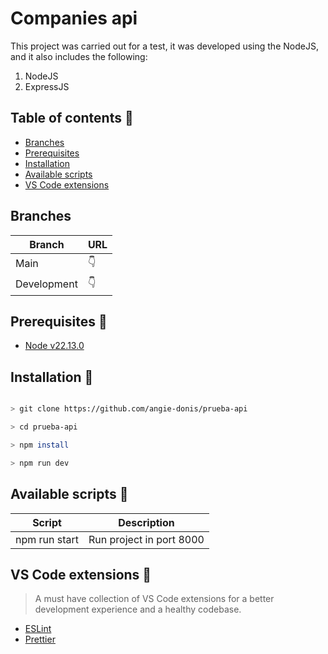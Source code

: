 # Companies api
This project was carried out for a test, it was developed using the NodeJS, and it also includes the following:
1. NodeJS
2. ExpressJS

## Table of contents  📌

- [Branches](#branches-)
- [Prerequisites](#prerequisites-)
- [Installation](#installation-)
- [Available scripts](#available-scripts-)
- [VS Code extensions](#vs-code-extensions-)

## Branches
|Branch|URL  |
|--|--|
| Main | 👇|
| Development| 👇  |

## Prerequisites 🌱

 - [Node v22.13.0](https://nodejs.org/en/) 

##  Installation 🤖

```bash

> git clone https://github.com/angie-donis/prueba-api

> cd prueba-api

> npm install

> npm run dev

```
  
##  Available scripts 🐍
|Script|Description  |
|--|--|
| npm run start | Run project in port 8000 |


##  VS Code extensions 🧩

> A must have collection of VS Code extensions for a better development experience and a healthy codebase.

- [ESLint](https://marketplace.visualstudio.com/items?itemName=dbaeumer.vscode-eslint)
- [Prettier](https://marketplace.visualstudio.com/items?itemName=esbenp.prettier-vscode)